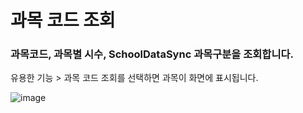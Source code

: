 # 과목 코드 조회
### 과목코드, 과목별 시수, SchoolDataSync 과목구분을 조회합니다.

유용한 기능 > 과목 코드 조회를 선택하면 과목이 화면에 표시됩니다.

![image](https://user-images.githubusercontent.com/16409151/215877811-1893ad92-bd02-422e-b284-668fbc2ef106.png)
